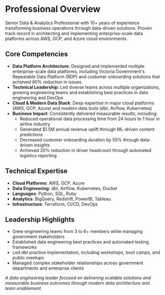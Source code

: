 # Professional Overview

Senior Data & Analytics Professional with 10+ years of experience transforming business operations through data-driven solutions. Proven track record in architecting and implementing enterprise-scale data platforms across AWS, GCP, and Azure cloud environments.

## Core Competencies

- **Data Platform Architecture**: Designed and implemented multiple enterprise-scale data platforms, including Victoria Government's Repeatable Data Platform (RDP) and customer onboarding solutions that achieved 80% reduction in issues
- **Technical Leadership**: Led diverse teams across multiple organizations, growing engineering teams and establishing best practices in data engineering and DevOps
- **Cloud & Modern Data Stack**: Deep expertise in major cloud platforms (AWS, GCP, Azure) and modern data tools (dbt, Airflow, Kubernetes)
- **Business Impact**: Consistently delivered measurable results, including:
  - Reduced operational data processing time from 24 hours to 1 hour in airline industry
  - Generated $1.5M annual revenue uplift through ML-driven content predictions
  - Decreased customer onboarding duration by 55% through data-driven insights
  - Achieved 20% reduction in driver headcount through automated logistics reporting

## Technical Expertise

- **Cloud Platforms**: AWS, GCP, Azure
- **Data Engineering**: dbt, Airflow, Kubernetes, Docker
- **Languages**: Python, SQL, Ruby
- **Analytics**: BigQuery, Redshift, PowerBI, Tableau
- **Infrastructure**: Terraform, CI/CD, DevOps

## Leadership Highlights

- Grew engineering teams from 3 to 6+ members while managing government stakeholders
- Established data engineering best practices and automated testing frameworks
- Led dbt practice implementation, including workshops, boot camps, and public meetups
- Managed complex stakeholder relationships across government departments and enterprise clients

*A data engineering leader focused on delivering scalable solutions and measurable business outcomes through modern data architecture and team enablement.*
